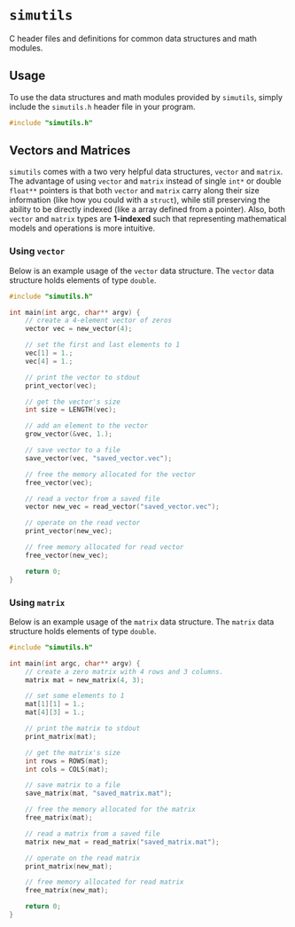 # `simutils`

C header files and definitions for common data structures and math modules.

## Usage

To use the data structures and math modules provided by `simutils`, simply include the `simutils.h` header file in your program.

```c
#include "simutils.h"
```

## Vectors and Matrices

`simutils` comes with a two very helpful data structures, `vector` and `matrix`. The advantage of using `vector` and `matrix` instead of single `int*` or double `float**` pointers is that both `vector` and `matrix` carry along their size information (like how you could with a `struct`), while still preserving the ability to be directly indexed (like a array defined from a pointer). Also, both `vector` and `matrix` types are **1-indexed** such that representing mathematical models and operations is more intuitive.

### Using `vector`

Below is an example usage of the `vector` data structure. The `vector` data structure holds elements of type `double`.

```c
#include "simutils.h"

int main(int argc, char** argv) {
    // create a 4-element vector of zeros
    vector vec = new_vector(4);

    // set the first and last elements to 1
    vec[1] = 1.;
    vec[4] = 1.;

    // print the vector to stdout
    print_vector(vec);

    // get the vector's size
    int size = LENGTH(vec);

    // add an element to the vector
    grow_vector(&vec, 1.);

    // save vector to a file
    save_vector(vec, "saved_vector.vec");

    // free the memory allocated for the vector
    free_vector(vec);

    // read a vector from a saved file
    vector new_vec = read_vector("saved_vector.vec");

    // operate on the read vector
    print_vector(new_vec);

    // free memory allocated for read vector
    free_vector(new_vec);

    return 0;
}
```

### Using `matrix`

Below is an example usage of the `matrix` data structure. The `matrix` data structure holds elements of type `double`.

```c
#include "simutils.h"

int main(int argc, char** argv) {
    // create a zero matrix with 4 rows and 3 columns.
    matrix mat = new_matrix(4, 3);

    // set some elements to 1
    mat[1][1] = 1.;
    mat[4][3] = 1.;

    // print the matrix to stdout
    print_matrix(mat);

    // get the matrix's size
    int rows = ROWS(mat);
    int cols = COLS(mat);

    // save matrix to a file
    save_matrix(mat, "saved_matrix.mat");

    // free the memory allocated for the matrix
    free_matrix(mat);

    // read a matrix from a saved file
    matrix new_mat = read_matrix("saved_matrix.mat");

    // operate on the read matrix
    print_matrix(new_mat);

    // free memory allocated for read matrix
    free_matrix(new_mat);

    return 0;
}
```

